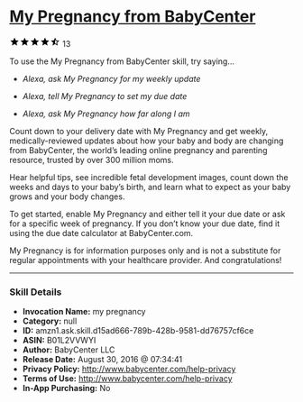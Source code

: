 # [My Pregnancy from BabyCenter](http://alexa.amazon.com/#skills/amzn1.ask.skill.d15ad666-789b-428b-9581-dd76757cf6ce)
![4.5 stars](../../images/ic_star_black_18dp_1x.png)![4.5 stars](../../images/ic_star_black_18dp_1x.png)![4.5 stars](../../images/ic_star_black_18dp_1x.png)![4.5 stars](../../images/ic_star_black_18dp_1x.png)![4.5 stars](../../images/ic_star_half_black_18dp_1x.png) 13

To use the My Pregnancy from BabyCenter skill, try saying...

* *Alexa, ask My Pregnancy for my weekly update*

* *Alexa, tell My Pregnancy to set my due date*

* *Alexa, ask My Pregnancy how far along I am*

Count down to your delivery date with My Pregnancy and get weekly, medically-reviewed updates about how your baby and body are changing from BabyCenter, the world’s leading online pregnancy and parenting resource, trusted by over 300 million moms. 

Hear helpful tips, see incredible fetal development images, count down the weeks and days to your baby’s birth, and learn what to expect as your baby grows and your body changes. 
 
To get started, enable My Pregnancy and either tell it your due date or ask for a specific week of pregnancy. If you don’t know your due date, find it using the due date calculator at BabyCenter.com.

My Pregnancy is for information purposes only and is not a substitute for regular appointments with your healthcare provider. And congratulations!

***

### Skill Details

* **Invocation Name:** my pregnancy
* **Category:** null
* **ID:** amzn1.ask.skill.d15ad666-789b-428b-9581-dd76757cf6ce
* **ASIN:** B01L2VVWYI
* **Author:** BabyCenter LLC
* **Release Date:** August 30, 2016 @ 07:34:41
* **Privacy Policy:** http://www.babycenter.com/help-privacy
* **Terms of Use:** http://www.babycenter.com/help-privacy
* **In-App Purchasing:** No
